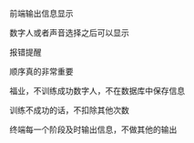 



前端输出信息显示

数字人或者声音选择之后可以显示





报错提醒

顺序真的非常重要

福业，不训练成功数字人，不在数据库中保存信息

训练不成功的话，不扣除其他次数

终端每一个阶段及时输出信息，不做其他的输出